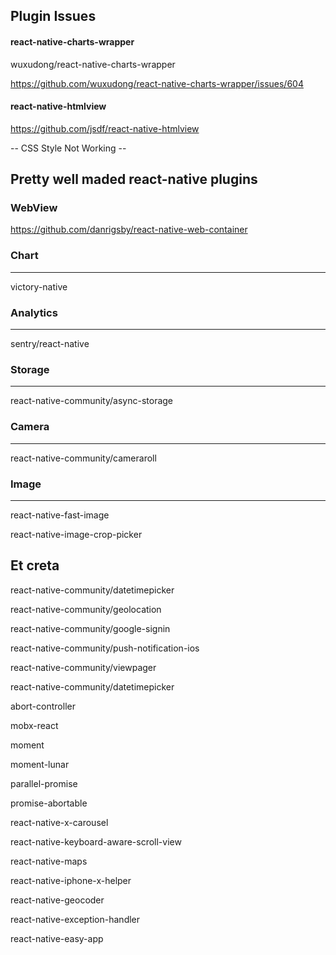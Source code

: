 ## Plugin Issues

#### react-native-charts-wrapper

wuxudong/react-native-charts-wrapper

https://github.com/wuxudong/react-native-charts-wrapper/issues/604

#### react-native-htmlview

https://github.com/jsdf/react-native-htmlview

-- CSS Style Not Working --

## Pretty well maded react-native plugins

### WebView

https://github.com/danrigsby/react-native-web-container

### Chart
----

victory-native

### Analytics
----

sentry/react-native

### Storage
----

react-native-community/async-storage

### Camera
----

react-native-community/cameraroll

### Image
----

react-native-fast-image

react-native-image-crop-picker

## Et creta

react-native-community/datetimepicker

react-native-community/geolocation

react-native-community/google-signin

react-native-community/push-notification-ios

react-native-community/viewpager

react-native-community/datetimepicker

abort-controller

mobx-react

moment

moment-lunar

parallel-promise

promise-abortable

react-native-x-carousel

react-native-keyboard-aware-scroll-view

react-native-maps

react-native-iphone-x-helper

react-native-geocoder

react-native-exception-handler

react-native-easy-app
